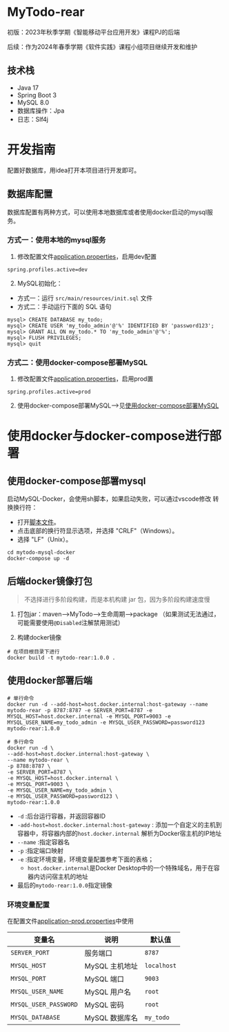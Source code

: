 # MyTodo-rear

初版：2023年秋季学期《智能移动平台应用开发》课程PJ的后端

后续：作为2024年春季学期《软件实践》课程小组项目继续开发和维护

## 技术栈

- Java 17
- Spring Boot 3
- MySQL 8.0
- 数据库操作：Jpa
- 日志：Slf4j

# 开发指南

配置好数据库，用idea打开本项目进行开发即可。

## 数据库配置

数据库配置有两种方式，可以使用本地数据库或者使用docker启动的mysql服务。

### 方式一：使用本地的mysql服务

1. 修改配置文件[application.properties](./src/main/resources/application.properties)，启用dev配置

```properties
spring.profiles.active=dev
```

2. MySQL初始化：

- 方式一：运行 `src/main/resources/init.sql` 文件
- 方式二：手动运行下面的 SQL 语句

```shell
mysql> CREATE DATABASE my_todo;
mysql> CREATE USER 'my_todo_admin'@'%' IDENTIFIED BY 'password123';
mysql> GRANT ALL ON my_todo.* TO 'my_todo_admin'@'%';
mysql> FLUSH PRIVILEGES;
mysql> quit
```

### 方式二：使用docker-compose部署MySQL

1. 修改配置文件[application.properties](./src/main/resources/application.properties)，启用prod置

  ```properties
  spring.profiles.active=prod
  ```

2. 使用docker-compose部署MySQL-->见[使用docker-compose部署MySQL](#使用docker-compose部署mysql)

# 使用docker与docker-compose进行部署

## 使用docker-compose部署mysql

启动MySQL-Docker，会使用sh脚本，如果启动失败，可以通过vscode修改 转换换行符：

- 打开[脚本文件](mytodo-mysql-docker/wait-for-it.sh)。
- 点击底部的换行符显示选项，并选择 "CRLF"（Windows）。
- 选择 "LF"（Unix）。

```Shell
cd mytodo-mysql-docker
docker-compose up -d
```

## 后端docker镜像打包

> 不选择进行多阶段构建，而是本机构建 jar 包，因为多阶段构建速度慢

1. 打包jar：maven-->MyTodo-->生命周期-->package （如果测试无法通过，可能需要使用`@Disabled`注解禁用测试）

2. 构建docker镜像

```shell
# 在项目根目录下进行
docker build -t mytodo-rear:1.0.0 .
```

## 使用docker部署后端

```shell
# 单行命令
docker run -d --add-host=host.docker.internal:host-gateway --name mytodo-rear -p 8787:8787 -e SERVER_PORT=8787 -e MYSQL_HOST=host.docker.internal -e MYSQL_PORT=9003 -e MYSQL_USER_NAME=my_todo_admin -e MYSQL_USER_PASSWORD=password123 mytodo-rear:1.0.0 

# 多行命令
docker run -d \
--add-host=host.docker.internal:host-gateway \
--name mytodo-rear \
-p 8788:8787 \
-e SERVER_PORT=8787 \
-e MYSQL_HOST=host.docker.internal \
-e MYSQL_PORT=9003 \
-e MYSQL_USER_NAME=my_todo_admin \
-e MYSQL_USER_PASSWORD=password123 \
mytodo-rear:1.0.0 
```

- `-d` :后台运行容器，并返回容器ID
- `-add-host=host.docker.internal:host-gateway` : 添加一个自定义的主机到容器中，将容器内部的`host.docker.internal`
  解析为Docker宿主机的IP地址
- `--name` :指定容器名
- `-p` :指定端口映射
- `-e` :指定环境变量，环境变量配置参考下面的表格；
    - `host.docker.internal`是Docker Desktop中的一个特殊域名，用于在容器内访问宿主机的地址
- 最后的`mytodo-rear:1.0.0`指定镜像

### 环境变量配置

在配置文件[application-prod.properties](./src/main/resources/application-prod.properties)中使用

| 变量名                   | 说明         | 默认值         |
|-----------------------|------------|-------------|
| `SERVER_PORT`         | 服务端口       | `8787`      |
| `MYSQL_HOST`          | MySQL 主机地址 | `localhost` |
| `MYSQL_PORT`          | MySQL 端口   | `9003`      |
| `MYSQL_USER_NAME`     | MySQL 用户名  | `root`      |
| `MYSQL_USER_PASSWORD` | MySQL 密码   | `root`      |
| `MYSQL_DATABASE`      | MySQL 数据库名 | `my_todo`   |